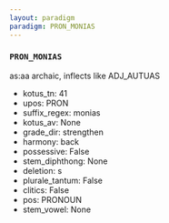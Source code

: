 ```yaml
---
layout: paradigm
paradigm: PRON_MONIAS
---
```

### ` PRON_MONIAS `

as:aa archaic, inflects like ADJ_AUTUAS
* kotus_tn: 41
* upos: PRON
* suffix_regex: monias
* kotus_av: None
* grade_dir: strengthen
* harmony: back
* possessive: False
* stem_diphthong: None
* deletion: s
* plurale_tantum: False
* clitics: False
* pos: PRONOUN
* stem_vowel: None
